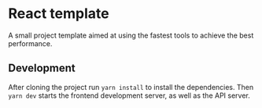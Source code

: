 # React template

A small project template aimed at using the fastest tools to achieve the best performance.

## Development

After cloning the project run `yarn install` to install the dependencies. Then `yarn dev` starts the frontend development server, as well as the API server.
